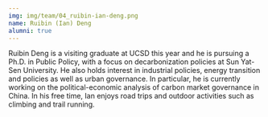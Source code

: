 ```yaml
---
img: img/team/04_ruibin-ian-deng.png
name: Ruibin (Ian) Deng
alumni: true
---
```



Ruibin Deng is a visiting graduate at UCSD this year and he is pursuing a Ph.D. in Public Policy, with a focus on decarbonization policies at Sun Yat-Sen University. He also holds interest in industrial policies, energy transition and policies as well as urban governance. In particular, he is currently working on the political-economic analysis of carbon market governance in China. In his free time, Ian enjoys road trips and outdoor activities such as climbing and trail running.


